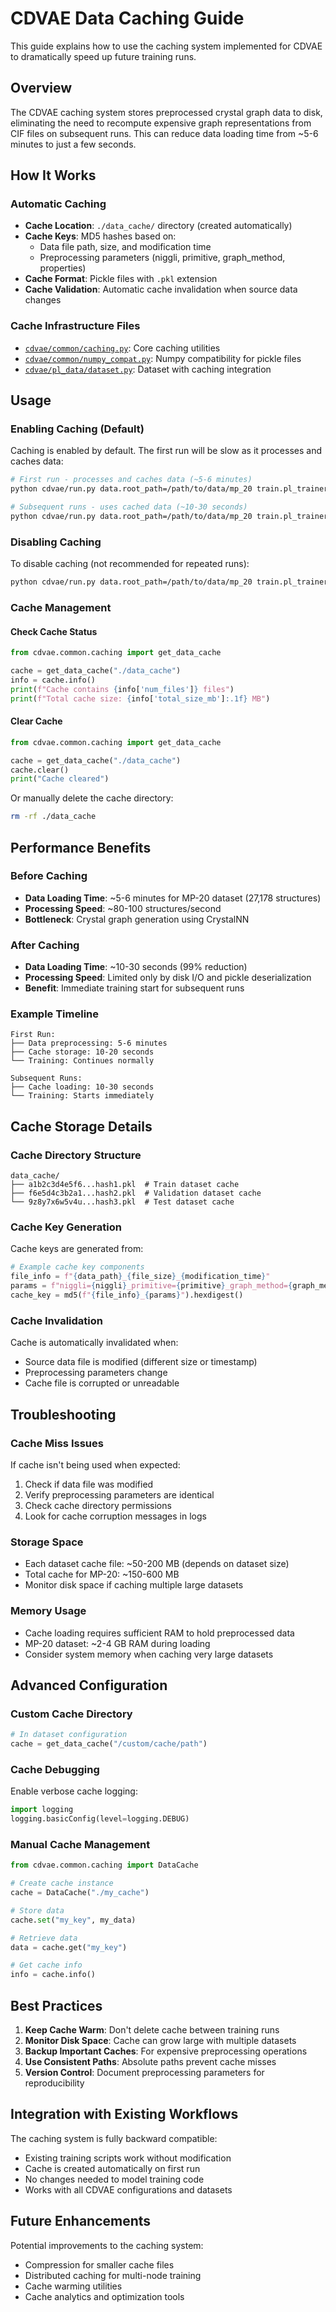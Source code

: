 # CDVAE Data Caching Guide

This guide explains how to use the caching system implemented for CDVAE to dramatically speed up future training runs.

## Overview

The CDVAE caching system stores preprocessed crystal graph data to disk, eliminating the need to recompute expensive graph representations from CIF files on subsequent runs. This can reduce data loading time from ~5-6 minutes to just a few seconds.

## How It Works

### Automatic Caching
- **Cache Location**: `./data_cache/` directory (created automatically)
- **Cache Keys**: MD5 hashes based on:
  - Data file path, size, and modification time
  - Preprocessing parameters (niggli, primitive, graph_method, properties)
- **Cache Format**: Pickle files with `.pkl` extension
- **Cache Validation**: Automatic cache invalidation when source data changes

### Cache Infrastructure Files
- [`cdvae/common/caching.py`](cdvae/common/caching.py): Core caching utilities
- [`cdvae/common/numpy_compat.py`](cdvae/common/numpy_compat.py): Numpy compatibility for pickle files
- [`cdvae/pl_data/dataset.py`](cdvae/pl_data/dataset.py): Dataset with caching integration

## Usage

### Enabling Caching (Default)
Caching is enabled by default. The first run will be slow as it processes and caches data:

```bash
# First run - processes and caches data (~5-6 minutes)
python cdvae/run.py data.root_path=/path/to/data/mp_20 train.pl_trainer.accelerator=gpu

# Subsequent runs - uses cached data (~10-30 seconds)
python cdvae/run.py data.root_path=/path/to/data/mp_20 train.pl_trainer.accelerator=gpu
```

### Disabling Caching
To disable caching (not recommended for repeated runs):

```bash
python cdvae/run.py data.root_path=/path/to/data/mp_20 train.pl_trainer.accelerator=gpu data.datamodule.datasets.train.use_cache=false
```

### Cache Management

#### Check Cache Status
```python
from cdvae.common.caching import get_data_cache

cache = get_data_cache("./data_cache")
info = cache.info()
print(f"Cache contains {info['num_files']} files")
print(f"Total cache size: {info['total_size_mb']:.1f} MB")
```

#### Clear Cache
```python
from cdvae.common.caching import get_data_cache

cache = get_data_cache("./data_cache")
cache.clear()
print("Cache cleared")
```

Or manually delete the cache directory:
```bash
rm -rf ./data_cache
```

## Performance Benefits

### Before Caching
- **Data Loading Time**: ~5-6 minutes for MP-20 dataset (27,178 structures)
- **Processing Speed**: ~80-100 structures/second
- **Bottleneck**: Crystal graph generation using CrystalNN

### After Caching
- **Data Loading Time**: ~10-30 seconds (99% reduction)
- **Processing Speed**: Limited only by disk I/O and pickle deserialization
- **Benefit**: Immediate training start for subsequent runs

### Example Timeline
```
First Run:
├── Data preprocessing: 5-6 minutes
├── Cache storage: 10-20 seconds  
└── Training: Continues normally

Subsequent Runs:
├── Cache loading: 10-30 seconds
└── Training: Starts immediately
```

## Cache Storage Details

### Cache Directory Structure
```
data_cache/
├── a1b2c3d4e5f6...hash1.pkl  # Train dataset cache
├── f6e5d4c3b2a1...hash2.pkl  # Validation dataset cache
└── 9z8y7x6w5v4u...hash3.pkl  # Test dataset cache
```

### Cache Key Generation
Cache keys are generated from:
```python
# Example cache key components
file_info = f"{data_path}_{file_size}_{modification_time}"
params = f"niggli={niggli}_primitive={primitive}_graph_method={graph_method}_prop={property}"
cache_key = md5(f"{file_info}_{params}").hexdigest()
```

### Cache Invalidation
Cache is automatically invalidated when:
- Source data file is modified (different size or timestamp)
- Preprocessing parameters change
- Cache file is corrupted or unreadable

## Troubleshooting

### Cache Miss Issues
If cache isn't being used when expected:
1. Check if data file was modified
2. Verify preprocessing parameters are identical
3. Check cache directory permissions
4. Look for cache corruption messages in logs

### Storage Space
- Each dataset cache file: ~50-200 MB (depends on dataset size)
- Total cache for MP-20: ~150-600 MB
- Monitor disk space if caching multiple large datasets

### Memory Usage
- Cache loading requires sufficient RAM to hold preprocessed data
- MP-20 dataset: ~2-4 GB RAM during loading
- Consider system memory when caching very large datasets

## Advanced Configuration

### Custom Cache Directory
```python
# In dataset configuration
cache = get_data_cache("/custom/cache/path")
```

### Cache Debugging
Enable verbose cache logging:
```python
import logging
logging.basicConfig(level=logging.DEBUG)
```

### Manual Cache Management
```python
from cdvae.common.caching import DataCache

# Create cache instance
cache = DataCache("./my_cache")

# Store data
cache.set("my_key", my_data)

# Retrieve data
data = cache.get("my_key")

# Get cache info
info = cache.info()
```

## Best Practices

1. **Keep Cache Warm**: Don't delete cache between training runs
2. **Monitor Disk Space**: Cache can grow large with multiple datasets
3. **Backup Important Caches**: For expensive preprocessing operations
4. **Use Consistent Paths**: Absolute paths prevent cache misses
5. **Version Control**: Document preprocessing parameters for reproducibility

## Integration with Existing Workflows

The caching system is fully backward compatible:
- Existing training scripts work without modification
- Cache is created automatically on first run
- No changes needed to model training code
- Works with all CDVAE configurations and datasets

## Future Enhancements

Potential improvements to the caching system:
- Compression for smaller cache files
- Distributed caching for multi-node training
- Cache warming utilities
- Cache analytics and optimization tools